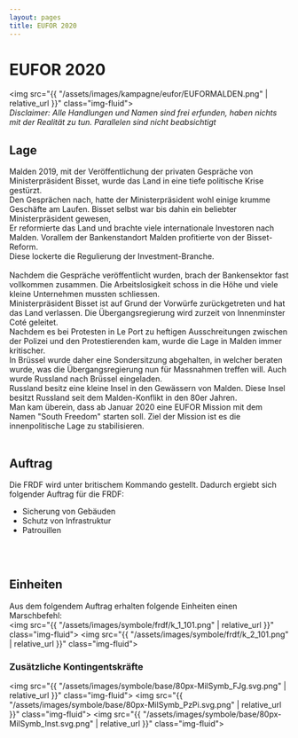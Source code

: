 ```yaml
---
layout: pages
title: EUFOR 2020
---
```

# EUFOR 2020

<img src="{{ "/assets/images/kampagne/eufor/EUFORMALDEN.png" | relative_url }}" class="img-fluid">
<br>
*Disclaimer: Alle Handlungen und Namen sind frei erfunden, haben nichts mit der Realität zu tun. Parallelen sind nicht beabsichtigt*
<br>

## Lage
Malden 2019, mit der Veröffentlichung der privaten Gespräche von Ministerpräsident Bisset, wurde das Land in eine tiefe politische Krise gestürzt.<br>
Den Gesprächen nach, hatte der Ministerpräsident wohl einige krumme Geschäfte am Laufen. Bisset selbst war bis dahin ein beliebter Ministerpräsident gewesen,<br>
Er reformierte das Land und brachte viele internationale Investoren nach Malden. Vorallem der Bankenstandort Malden profitierte von der Bisset-Reform.<br>
Diese lockerte die Regulierung der Investment-Branche.
<br>
<br>
Nachdem die Gespräche veröffentlicht wurden, brach der Bankensektor fast vollkommen zusammen. Die Arbeitslosigkeit schoss in die Höhe und viele kleine Unternehmen mussten schliessen.<br>
Ministerpräsident Bisset ist auf Grund der Vorwürfe zurückgetreten und hat das Land verlassen. Die Übergangsregierung wird zurzeit von Innenminster Coté geleitet.<br>
Nachdem es bei Protesten in Le Port zu heftigen Ausschreitungen zwischen der Polizei und den Protestierenden kam, wurde die Lage in Malden immer kritischer.<br>
In Brüssel wurde daher eine Sondersitzung abgehalten, in welcher beraten wurde, was die Übergangsregierung nun für Massnahmen treffen will. Auch wurde Russland nach Brüssel eingeladen.<br>
Russland besitz eine kleine Insel in den Gewässern von Malden. Diese Insel besitzt Russland seit dem Malden-Konflikt in den 80er Jahren.<br>
Man kam überein, dass ab Januar 2020 eine EUFOR Mission mit dem Namen "South Freedom" starten soll. Ziel der Mission ist es die innenpolitische Lage zu stabilisieren.<br>
<br>

## Auftrag
Die FRDF wird unter britischem Kommando gestellt. Dadurch ergiebt sich folgender Auftrag für die FRDF:
* Sicherung von Gebäuden
* Schutz von Infrastruktur
* Patrouillen
<br>
<br>

## Einheiten
Aus dem folgendem Auftrag erhalten folgende Einheiten einen Marschbefehl:
<br>
<img src="{{ "/assets/images/symbole/frdf/k_1_101.png" | relative_url }}" class="img-fluid">
<img src="{{ "/assets/images/symbole/frdf/k_2_101.png" | relative_url }}" class="img-fluid">
<br>
### Zusätzliche Kontingentskräfte
<img src="{{ "/assets/images/symbole/base/80px-MilSymb_FJg.svg.png" | relative_url }}" class="img-fluid">
<img src="{{ "/assets/images/symbole/base/80px-MilSymb_PzPi.svg.png" | relative_url }}" class="img-fluid">
<img src="{{ "/assets/images/symbole/base/80px-MilSymb_Inst.svg.png" | relative_url }}" class="img-fluid">
<br>
<br>